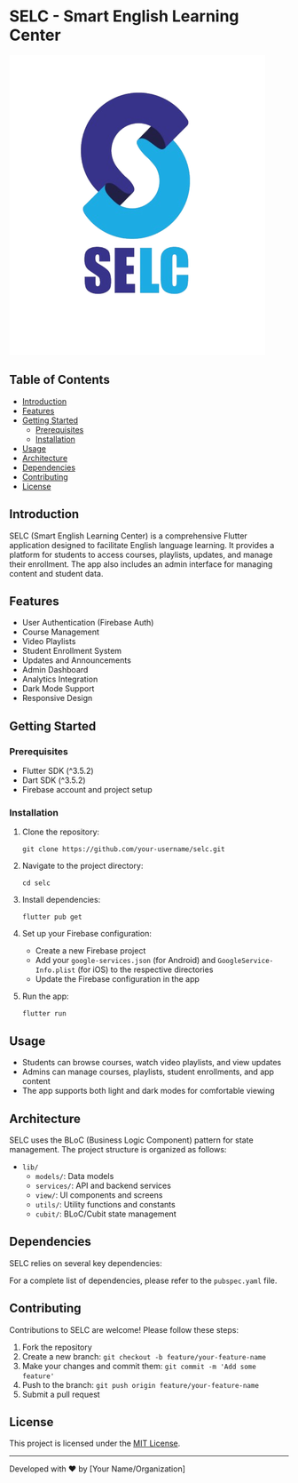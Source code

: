 # SELC - Smart English Learning Center

![SELC Logo](assets/icons/selc_logo.png)

## Table of Contents

- [Introduction](#introduction)
- [Features](#features)
- [Getting Started](#getting-started)
  - [Prerequisites](#prerequisites)
  - [Installation](#installation)
- [Usage](#usage)
- [Architecture](#architecture)
- [Dependencies](#dependencies)
- [Contributing](#contributing)
- [License](#license)

## Introduction

SELC (Smart English Learning Center) is a comprehensive Flutter application designed to facilitate English language learning. It provides a platform for students to access courses, playlists, updates, and manage their enrollment. The app also includes an admin interface for managing content and student data.

## Features

- User Authentication (Firebase Auth)
- Course Management
- Video Playlists
- Student Enrollment System
- Updates and Announcements
- Admin Dashboard
- Analytics Integration
- Dark Mode Support
- Responsive Design

## Getting Started

### Prerequisites

- Flutter SDK (^3.5.2)
- Dart SDK (^3.5.2)
- Firebase account and project setup

### Installation

1. Clone the repository:

   ```
   git clone https://github.com/your-username/selc.git
   ```

2. Navigate to the project directory:

   ```
   cd selc
   ```

3. Install dependencies:

   ```
   flutter pub get
   ```

4. Set up your Firebase configuration:

   - Create a new Firebase project
   - Add your `google-services.json` (for Android) and `GoogleService-Info.plist` (for iOS) to the respective directories
   - Update the Firebase configuration in the app

5. Run the app:
   ```
   flutter run
   ```

## Usage

- Students can browse courses, watch video playlists, and view updates
- Admins can manage courses, playlists, student enrollments, and app content
- The app supports both light and dark modes for comfortable viewing

## Architecture

SELC uses the BLoC (Business Logic Component) pattern for state management. The project structure is organized as follows:

- `lib/`
  - `models/`: Data models
  - `services/`: API and backend services
  - `view/`: UI components and screens
  - `utils/`: Utility functions and constants
  - `cubit/`: BLoC/Cubit state management

## Dependencies

SELC relies on several key dependencies:

For a complete list of dependencies, please refer to the `pubspec.yaml` file.

## Contributing

Contributions to SELC are welcome! Please follow these steps:

1. Fork the repository
2. Create a new branch: `git checkout -b feature/your-feature-name`
3. Make your changes and commit them: `git commit -m 'Add some feature'`
4. Push to the branch: `git push origin feature/your-feature-name`
5. Submit a pull request

## License

This project is licensed under the [MIT License](LICENSE).

---

Developed with ❤️ by [Your Name/Organization]
